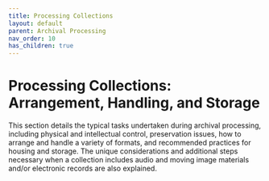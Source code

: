 ```yaml
---
title: Processing Collections
layout: default
parent: Archival Processing
nav_order: 10
has_children: true
---
```

# **Processing Collections: Arrangement, Handling, and Storage**

This section details the typical tasks undertaken during archival processing, including physical and intellectual control, preservation issues, how to arrange and handle a variety of formats, and recommended practices for housing and storage. The unique considerations and additional steps necessary when a collection includes audio and moving image materials and/or electronic records are also explained.